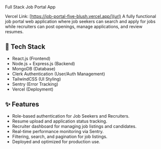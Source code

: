 Full Stack Job Portal App

Vercel Link: [https://job-portal-five-blush.vercel.app/](url)
A fully functional job portal web application where job seekers can search and apply for jobs while recruiters can post openings, manage applications, and review resumes.

## 🚀 Tech Stack
- React.js (Frontend)
- Node.js + Express.js (Backend)
- MongoDB (Database)
- Clerk Authentication (User/Auth Management)
- TailwindCSS (UI Styling)
- Sentry (Error Tracking)
- Vercel (Deployment)

## ✨ Features
- Role-based authentication for Job Seekers and Recruiters.
- Resume upload and application status tracking.
- Recruiter dashboard for managing job listings and candidates.
- Real-time performance monitoring via Sentry.
- Filtering, search, and pagination for job listings.
- Deployed and optimized for production use.


